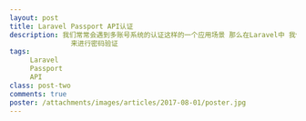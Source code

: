 ```yaml
---
layout: post
title: Laravel Passport API认证
description: 我们常常会遇到多账号系统的认证这样的一个应用场景 那么在Laravel中 我们常常会用Passport获取Token
               来进行密码验证
tags:
     Laravel
     Passport
     API
class: post-two
comments: true
poster: /attachments/images/articles/2017-08-01/poster.jpg
---
```

